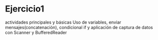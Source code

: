 # Ejercicio1
actividades principales y básicas
Uso de variables, enviar mensajes(concatenaciòn), condicional if y aplicación de captura de datos con Scanner y BufferedReader 
